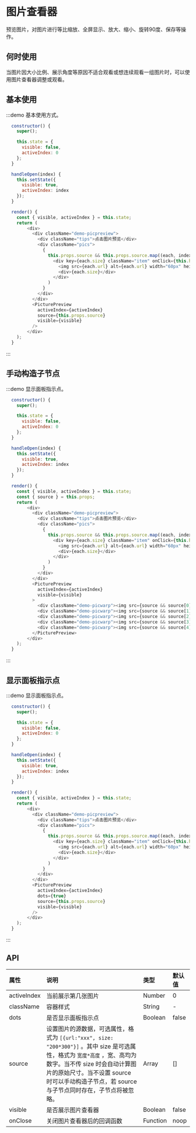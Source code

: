# 图片查看器

预览图片，对图片进行等比缩放、全屏显示、放大、缩小、旋转90度、保存等操作。

## 何时使用

当图片因大小比例、展示角度等原因不适合观看或想连续观看一组图片时，可以使用图片查看器调整或观看。

## 基本使用

:::demo 基本使用方式。

```js
  constructor() {
    super();

    this.state = {
      visible: false,
      activeIndex: 0
    };
  }

  handleOpen(index) {
    this.setState({
      visible: true,
      activeIndex: index
    });
  }

  render() {
    const { visible, activeIndex } = this.state;
    return (
        <div>
          <div className="demo-picpreview">
            <div className="tips">点击图片预览</div>
            <div className="pics">
              {
                this.props.source && this.props.source.map((each, index)=>
                  <div key={each.size} className="item" onClick={this.handleOpen.bind(this, index)}>
                    <img src={each.url} alt={each.url} width="60px" height="60px" />
                    <div>{each.size}</div>
                  </div>
                )
              }
            </div>
          </div>
          <PicturePreview
            activeIndex={activeIndex}
            source={this.props.source}
            visible={visible}
          />
        </div>
    );
  }
```
:::

## 手动构造子节点

:::demo 显示面板指示点。

```js
  constructor() {
    super();

    this.state = {
      visible: false,
      activeIndex: 0
    };
  }

  handleOpen(index) {
    this.setState({
      visible: true,
      activeIndex: index
    });
  }

  render() {
    const { visible, activeIndex } = this.state;
    const { source } = this.props;
    return (
        <div>
          <div className="demo-picpreview">
            <div className="tips">点击图片预览</div>
            <div className="pics">
              {
                this.props.source && this.props.source.map((each, index)=>
                  <div key={each.size} className="item" onClick={this.handleOpen.bind(this, index)}>
                    <img src={each.url} alt={each.url} width="60px" height="60px" />
                    <div>{each.size}</div>
                  </div>
                )
              }
            </div>
          </div>
          <PicturePreview
            activeIndex={activeIndex}
            visible={visible}
          >
            <div className="demo-picwarp"><img src={source && source[0].url} width="382" height="680" /></div>
            <div className="demo-picwarp"><img src={source && source[1].url} width="410" height="412" /></div>
            <div className="demo-picwarp"><img src={source && source[2].url} width="895" height="642" /></div>
            <div className="demo-picwarp"><img src={source && source[3].url} width="960" height="600" /></div>
            <div className="demo-picwarp"><img src={source && source[4].url} width="680" height="320" /></div>
          </PicturePreview>
        </div>
    );
  }
```
:::

## 显示面板指示点

:::demo 显示面板指示点。

```js
  constructor() {
    super();

    this.state = {
      visible: false,
      activeIndex: 0
    };
  }

  handleOpen(index) {
    this.setState({
      visible: true,
      activeIndex: index
    });
  }

  render() {
    const { visible, activeIndex } = this.state;
    return (
        <div>
          <div className="demo-picpreview">
            <div className="tips">点击图片预览</div>
            <div className="pics">
              {
                this.props.source && this.props.source.map((each, index)=>
                  <div key={each.size} className="item" onClick={this.handleOpen.bind(this, index)}>
                    <img src={each.url} alt={each.url} width="60px" height="60px" />
                    <div>{each.size}</div>
                  </div>
                )
              }
            </div>
          </div>
          <PicturePreview
            activeIndex={activeIndex}
            dots={true}
            source={this.props.source}
            visible={visible}
          />
        </div>
    );
  }
```
:::


## API
|属性|说明|类型|默认值|
|:-|:-|:-|:-|
| activeIndex | 当前展示第几张图片 | Number | 0 |
| className | 容器样式 | String | - |
| dots | 是否显示面板指示点 | Boolean | false |
| source | 设置图片的源数据，可选属性，格式为 `[{url:"xxx", size: "200*300"}]` 。其中 size 是可选属性，格式为 `宽度*高度` ，宽、高均为数字。当不传 size 时会自动计算图片的原始尺寸。当不设置 source 时可以手动构造子节点，若 source 与子节点同时存在，子节点将被忽略。 | Array | [] |
| visible | 是否展示图片查看器 | Boolean | false |
| onClose | 关闭图片查看器后的回调函数 | Function | noop |
